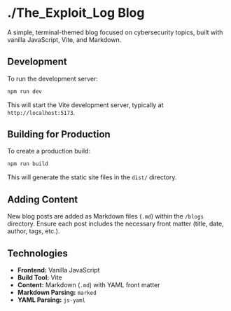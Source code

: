 # ./The_Exploit_Log Blog

A simple, terminal-themed blog focused on cybersecurity topics, built with vanilla JavaScript, Vite, and Markdown.

## Development

To run the development server:

```bash
npm run dev
```

This will start the Vite development server, typically at `http://localhost:5173`.

## Building for Production

To create a production build:

```bash
npm run build
```

This will generate the static site files in the `dist/` directory.

## Adding Content

New blog posts are added as Markdown files (`.md`) within the `/blogs` directory. Ensure each post includes the necessary front matter (title, date, author, tags, etc.).

## Technologies

-   **Frontend:** Vanilla JavaScript
-   **Build Tool:** Vite
-   **Content:** Markdown (`.md`) with YAML front matter
-   **Markdown Parsing:** `marked`
-   **YAML Parsing:** `js-yaml`
